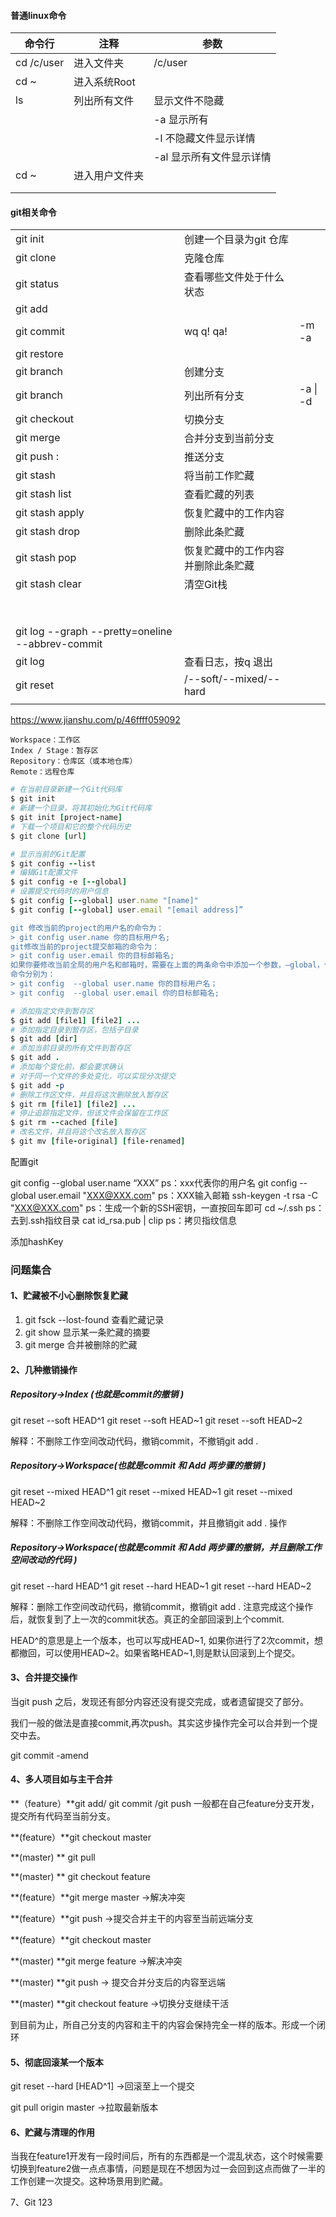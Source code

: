 #### 普通linux命令

| 命令行     | 注释           | 参数                     |
| ---------- | -------------- | ------------------------ |
| cd /c/user | 进入文件夹     | /c/user                  |
| cd ~       | 进入系统Root   |                          |
| ls         | 列出所有文件   | 显示文件不隐藏           |
|            |                | -a 显示所有              |
|            |                | -l 不隐藏文件显示详情    |
|            |                | -al 显示所有文件显示详情 |
| cd ~       | 进入用户文件夹 |                          |
|            |                |                          |
|            |                |                          |



#### git相关命令

|                                                  |                                    |           |
| ------------------------------------------------ | ---------------------------------- | --------- |
| git init                                         | 创建一个目录为git 仓库             |           |
| git clone <url>                                  | 克隆仓库                           |           |
| git status                                       | 查看哪些文件处于什么状态           |           |
| git add                                          |                                    |           |
| git commit                                       | wq    q!   qa!                     | -m  -a    |
| git restore                                      |                                    |           |
| git branch <name>                                | 创建分支<name>                     |           |
| git branch                                       | 列出所有分支                       | -a  \| -d |
| git checkout <name>                              | 切换分支                           |           |
| git merge <branchname>                           | 合并分支<branchname>到当前分支     |           |
| git push <origin>  <local>:<remote>              | 推送分支                           |           |
| git stash                                        | 将当前工作贮藏                     |           |
| git stash list                                   | 查看贮藏的列表                     |           |
| git stash apply                                  | 恢复贮藏中的工作内容               |           |
| git stash drop                                   | 删除此条贮藏                       |           |
| git stash pop                                    | 恢复贮藏中的工作内容并删除此条贮藏 |           |
| git stash clear                                  | 清空Git栈                          |           |
|                                                  |                                    |           |
|                                                  |                                    |           |
|                                                  |                                    |           |
|                                                  |                                    |           |
|                                                  |                                    |           |
|                                                  |                                    |           |
|                                                  |                                    |           |
|                                                  |                                    |           |
| git log --graph --pretty=oneline --abbrev-commit |                                    |           |
| git log                                          | 查看日志，按q 退出                 |           |
| git reset                                        | <none>/--soft/--mixed/--hard       |           |
|                                                  |                                    |           |



https://www.jianshu.com/p/46ffff059092

```undefined
Workspace：工作区
Index / Stage：暂存区
Repository：仓库区（或本地仓库）
Remote：远程仓库
```



```ruby
# 在当前目录新建一个Git代码库
$ git init
# 新建一个目录，将其初始化为Git代码库
$ git init [project-name]
# 下载一个项目和它的整个代码历史
$ git clone [url]
```



```ruby
# 显示当前的Git配置
$ git config --list
# 编辑Git配置文件
$ git config -e [--global]
# 设置提交代码时的用户信息
$ git config [--global] user.name "[name]"
$ git config [--global] user.email "[email address]”

git 修改当前的project的用户名的命令为：
> git config user.name 你的目标用户名;
git修改当前的project提交邮箱的命令为：
> git config user.email 你的目标邮箱名;
如果你要修改当前全局的用户名和邮箱时，需要在上面的两条命令中添加一个参数，–global，代表的是全局。
命令分别为：
> git config  --global user.name 你的目标用户名；
> git config  --global user.email 你的目标邮箱名;
```



```ruby
# 添加指定文件到暂存区
$ git add [file1] [file2] ...
# 添加指定目录到暂存区，包括子目录
$ git add [dir]
# 添加当前目录的所有文件到暂存区
$ git add .
# 添加每个变化前，都会要求确认
# 对于同一个文件的多处变化，可以实现分次提交
$ git add -p
# 删除工作区文件，并且将这次删除放入暂存区
$ git rm [file1] [file2] ...
# 停止追踪指定文件，但该文件会保留在工作区
$ git rm --cached [file]
# 改名文件，并且将这个改名放入暂存区
$ git mv [file-original] [file-renamed]
```





配置git

git config --global user.name “XXX”
  ps：xxx代表你的用户名
git config --global user.email "XXX@XXX.com"
  ps：XXX输入邮箱
ssh-keygen -t rsa -C "XXX@XXX.com"
  ps：生成一个新的SSH密钥，一直按回车即可
cd ~/.ssh
  ps：去到.ssh指纹目录
cat id_rsa.pub | clip
  ps：拷贝指纹信息

添加hashKey 





### 问题集合

#### 1、贮藏被不小心删除恢复贮藏

1. git fsck --lost-found       查看贮藏记录
2. git show <id>                显示某一条贮藏的摘要
3. git merge <id>              合并被删除的贮藏



#### 2、几种撤销操作

##### Repository->Index (也就是commit的撤销 )  

git reset --soft HEAD^1   git reset --soft HEAD~1  git reset --soft HEAD~2

解释：不删除工作空间改动代码，撤销commit，不撤销git add .

##### Repository->Workspace(也就是commit 和 Add 两步骤的撤销 )  

git reset --mixed HEAD^1   git reset --mixed HEAD~1  git reset --mixed HEAD~2

解释：不删除工作空间改动代码，撤销commit，并且撤销git add . 操作

##### Repository->Workspace(也就是commit 和 Add 两步骤的撤销，并且删除工作空间改动的代码 ) 

git reset --hard HEAD^1   git reset --hard HEAD~1  git reset --hard HEAD~2

解释：删除工作空间改动代码，撤销commit，撤销git add .  注意完成这个操作后，就恢复到了上一次的commit状态。真正的全部回滚到上个commit.



HEAD^的意思是上一个版本，也可以写成HEAD~1,  如果你进行了2次commit，想都撤回，可以使用HEAD~2。如果省略HEAD~1,则是默认回滚到上个提交。



#### 3、合并提交操作

当git push 之后，发现还有部分内容还没有提交完成，或者遗留提交了部分。

我们一般的做法是直接commit,再次push。其实这步操作完全可以合并到一个提交中去。

git commit -amend



#### 4、多人项目如与主干合并

**（feature）**git add/ git commit /git push    一般都在自己feature分支开发，提交所有代码至当前分支。

**(feature）**git checkout master

 **(master) **  git pull

 **(master) ** git checkout feature

**(feature）**git merge master        ->解决冲突

**(feature）**git push                        ->提交合并主干的内容至当前远端分支

**(feature）**git checkout master

**(master) **git merge feature        ->解决冲突

**(master) **git push                       -> 提交合并分支后的内容至远端

**(master) **git checkout feature   ->切换分支继续干活

到目前为止，所自己分支的内容和主干的内容会保持完全一样的版本。形成一个闭环



#### 5、彻底回滚某一个版本

git reset --hard [HEAD^1]       ->回滚至上一个提交

git pull origin master              ->拉取最新版本



#### 6、贮藏与清理的作用



当我在feature1开发有一段时间后，所有的东西都是一个混乱状态，这个时候需要切换到feature2做一点点事情，问题是现在不想因为过一会回到这点而做了一半的工作创建一次提交。这种场景用到贮藏。



7、Git 123





